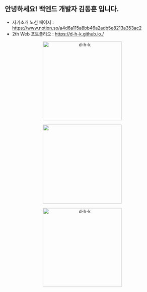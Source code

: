 ## 안녕하세요! 백엔드 개발자 김동훈 입니다.
- 자기소개 노션 페이지 : https://www.notion.so/a4d6a115a8bb46a2adb5e8213a353ac2
- 2th Web 포트폴리오 : https://d-h-k.github.io./
<!---- 1th Ebd 포트폴리오 : (비공개) --->

<p align="center"><img align="center" width="250" src="https://github-readme-stats.vercel.app/api?username=d-h-k&show_icons=true" alt="d-h-k" />&nbsp;
&nbsp;<p/>
  
<p align="center"><img align="center" width="250" src="https://github-readme-stats.vercel.app/api/top-langs/?username=d-h-k&layout=compact" />&nbsp;
&nbsp;<p/>



<p align="center"><img align="center" height="250" src="http://mazassumnida.wtf/api/v2/generate_badge?boj=kdog1503" alt="d-h-k" />&nbsp;
&nbsp;<p/>



<!---
df
<p align="center"><img align="center" height="15" src="http://mazassumnida.wtf/api/mini/generate_badge?boj=kdog1503&show_icons=true" alt="d-h-k" /><p/>


<p align="center"><img align="center" height="15" src="http://@@@" alt="d-h-k" /><p/>



[![Solved.ac
프로필](http://mazassumnida.wtf/api/mini/generate_badge?boj=kdog1503)](https://github.com/mazassumnida/mazassumnida)

[![Solved.ac
프로필](http://mazassumnida.wtf/api/v2/generate_badge?boj=kdog1503)](https://solved.ac/kdog1503)

[![Solved.ac
프로필](http://mazassumnida.wtf/api/generate_badge?boj=kdog1503)](https://solved.ac/kdog1503)

[![Solved.ac
프로필](http://mazassumnida.wtf/api/v2/generate_badge?boj=kdog1503)](https://solved.ac/kdog1503)
--->
